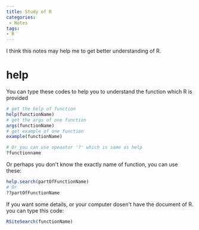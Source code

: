```yaml
---
title: Study of R
categories:
 - Notes
tags:
- R
---
```


I think this notes may help me to get better understanding of R.

# help

You can type these codes to help you to understand the function which R is provided


```r
# get the help of function
help(functionName)
# get the args of one function
args(functionName)
# get example of one function
example(functionName)

# Or you can use opeaator '?' which is same as help
?functionname
```

Or perhaps you don't know the exactly name of function, you can use these:

```r
help.search(partOfFunctionName)
# Or
??partOfFunctionName
```

If you want some details, or your computer dosen't have the document of R. you can type this code:

```r
RSiteSearch(functionName)
```
